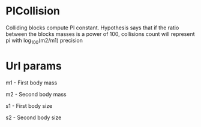 # PICollision
Colliding blocks compute PI constant.
Hypothesis says that if the ratio between the blocks masses is a power of 100, collisions count will represent pi with log<sub>100</sub>(m2/m1) precision
# Url params
m1 - First body mass

m2 - Second body mass

s1 - First body size

s2 - Second body size
